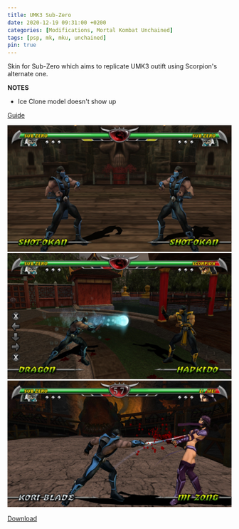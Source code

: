 ```yaml
---
title: UMK3 Sub-Zero
date: 2020-12-19 09:31:00 +0200
categories: [Modifications, Mortal Kombat Unchained]
tags: [psp, mk, mku, unchained]   
pin: true
---
```


Skin for Sub-Zero which aims to replicate UMK3 outift using
Scorpion's alternate one.

**NOTES**
- Ice Clone model doesn't show up


[Guide](https://ermaccer.github.io/posts/how-to-install-mortal-kombat-unchained-mods/)

![Preview](https://raw.githubusercontent.com/ermaccer/ermaccer.github.io/gh-pages/assets/mods/mku/umk3subzero/1.jpg)
![Preview](https://raw.githubusercontent.com/ermaccer/ermaccer.github.io/gh-pages/assets/mods/mku/umk3subzero/2.jpg)
![Preview](https://raw.githubusercontent.com/ermaccer/ermaccer.github.io/gh-pages/assets/mods/mku/umk3subzero/3.jpg)



[Download](https://drive.google.com/file/d/1LfrBxWyBmGI--8mSnpHIiVgfJ4Cya3Ou/view?usp=sharing)

